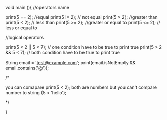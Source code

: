 void main (){
  //operators name
 
  print(5 == 2);  //equal
  print(5 != 2);  // not equal
  print(5 > 2);  //greater than
  print(5 < 2);  // less than
  print(5 >= 2); //greater or equal to 
  print(5 <= 2); // less or equal to 
   
  //logical operators
  
  print(5 < 2 || 5 < 7); // one condition have to be true to print true
  print(5 > 2 && 5 < 7); // both condition have to be true to print true
 
  String email = 'test@example.com';
  print(email.isNotEmpty && email.contains('@'));
  
  
 /*
  
  you can comapare print(5 < 2); both are numbers
  but you can't compare  number to string (5 < 'hello');
   
   */
  
  
}